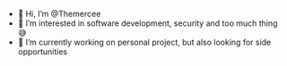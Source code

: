 - 👋 Hi, I’m @Themercee
- 👀 I’m interested in software development, security and too much thing 😅
- 🌱 I’m currently working on personal project, but also looking for side opportunities

<!---
Themercee/Themercee is a ✨ special ✨ repository because its `README.md` (this file) appears on your GitHub profile.
You can click the Preview link to take a look at your changes.
--->
